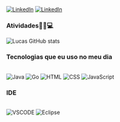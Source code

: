 

[![LinkedIn](https://img.shields.io/badge/LinkedIn-0077B5?style=for-the-badge&logo=linkedin&logoColor=white)](https://www.linkedin.com/in/alveslucasm)
[![LinkedIn](https://img.shields.io/badge/YouTube-FF0000?style=for-the-badge&logo=youtube&logoColor=white)](https://www.youtube.com/@gendesty)

### Atividades👨‍💻💻
![Lucas GitHub stats](https://github-readme-stats.vercel.app/api?username=lucasalves0722&show_icons=true&theme=radical)

### Tecnologias que eu uso no meu dia
<div style="display: inline_block"><br/>
  <img aling=center alt="Java" src="https://img.shields.io/badge/java-%23ED8B00.svg?style=for-the-badge&logo=openjdk&logoColor=white">
   <img aling=center alt="Go" src="https://img.shields.io/badge/Go-00ADD8?style=for-the-badge&logo=go&logoColor=white">
   <img aling=center alt="HTML" src="https://img.shields.io/badge/HTML5-E34F26?style=for-the-badge&logo=html5&logoColor=white">
   <img aling=center alt="CSS" src="https://img.shields.io/badge/CSS3-1572B6?style=for-the-badge&logo=css3&logoColor=white">
   <img aling=center alt="JavaScript" src="https://img.shields.io/badge/JavaScript-323330?style=for-the-badge&logo=javascript&logoColor=F7DF1E">
</div>

### IDE

<div style="display: inline_block"><br/>
   <img aling=center alt="VSCODE" src="https://img.shields.io/badge/VSCode-0078D4?style=for-the-badge&logo=visual%20studio%20code&logoColor=white">
   <img aling=center alt="Eclipse" src="https://img.shields.io/badge/Eclipse-2C2255?style=for-the-badge&logo=eclipse&logoColor=white">
</div>




